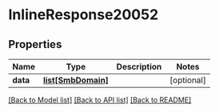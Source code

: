 # InlineResponse20052

## Properties
Name | Type | Description | Notes
------------ | ------------- | ------------- | -------------
**data** | [**list[SmbDomain]**](SmbDomain.md) |  | [optional] 

[[Back to Model list]](../README.md#documentation-for-models) [[Back to API list]](../README.md#documentation-for-api-endpoints) [[Back to README]](../README.md)


